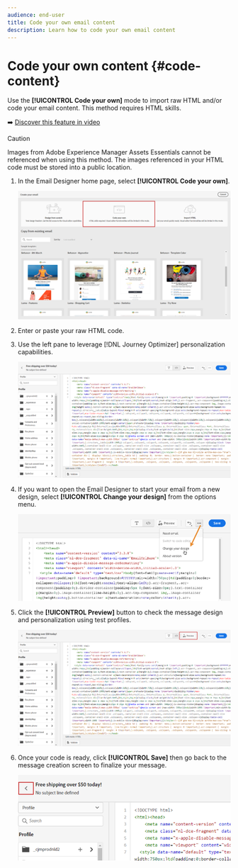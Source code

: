 ```yaml
---
audience: end-user
title: Code your own email content
description: Learn how to code your own email content
---
```


# Code your own content {#code-content}

Use the **[!UICONTROL Code your own]** mode to import raw HTML and/or code your email content. This method requires HTML skills.

➡️ [Discover this feature in video](#video)

>[!CAUTION]
>
> Images from Adobe Experience Manager Assets Essentials cannot be referenced when using this method. The images referenced in your HTML code must be stored into a public location. 

1. In the Email Designer home page, select **[!UICONTROL Code your own]**.

    ![](assets/code-your-own.png)

1. Enter or paste your raw HTML code. 

1. Use the left pane to leverage [!DNL Journey Optimizer] personalization capabilities.

    ![](assets/code-editor.png)

1. If you want to open the Email Designer to start your email from a new design, select **[!UICONTROL Change your design]** from the options menu.
    
    ![](assets/code-editor-change-design.png)

1. Click the **[!UICONTROL Preview]** button to check the message design and personalization using test profiles.

    ![](assets/code-editor-preview.png)

1. Once your code is ready, click **[!UICONTROL Save]** then go back to the message creation screen to finalize your message.

    ![](assets/code-editor-save.png)
